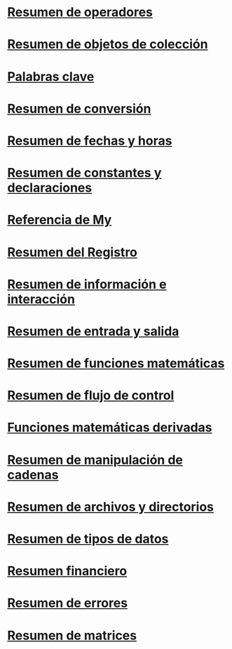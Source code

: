 # [Resumen de operadores](operators-summary.md)
# [Resumen de objetos de colección](collection-object-summary.md)
# [Palabras clave](index.md)
# [Resumen de conversión](conversion-summary.md)
# [Resumen de fechas y horas](dates-and-times-summary.md)
# [Resumen de constantes y declaraciones](declarations-and-constants-summary.md)
# [Referencia de My](my-reference.md)
# [Resumen del Registro](registry-summary.md)
# [Resumen de información e interacción](information-and-interaction-summary.md)
# [Resumen de entrada y salida](input-and-output-summary.md)
# [Resumen de funciones matemáticas](math-summary.md)
# [Resumen de flujo de control](control-flow-summary.md)
# [Funciones matemáticas derivadas](derived-math-functions.md)
# [Resumen de manipulación de cadenas](string-manipulation-summary.md)
# [Resumen de archivos y directorios](directories-and-files-summary.md)
# [Resumen de tipos de datos](data-types-summary.md)
# [Resumen financiero](financial-summary.md)
# [Resumen de errores](errors-summary.md)
# [Resumen de matrices](arrays-summary.md)
